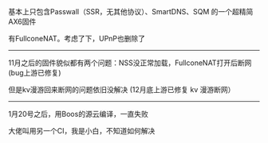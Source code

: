 基本上只包含Passwall（SSR，无其他协议）、SmartDNS、SQM 的一个超精简AX6固件

有FullconeNAT。考虑了下，UPnP也删除了


---

11月之后的固件貌似都有两个问题：NSS没正常加载，FullconeNAT打开后断网
(bug上游已修复)

但是kv漫游回来断网的问题依旧没解决
(12月底上游已修复 kv 漫游断网）

---

1月20号之后，用Boos的源云编译，一直失败

大佬叫用另一个CI，我是小白，不知道如何解决
